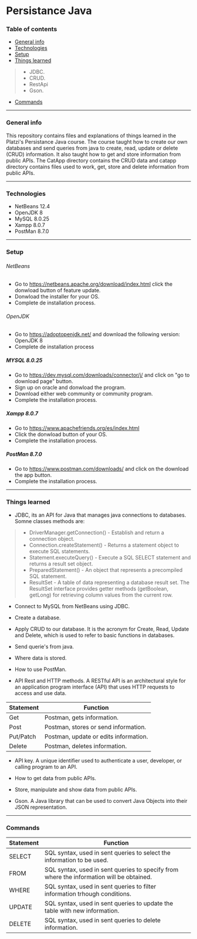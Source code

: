 # Persistance Java
### Table of contents
- [General info](#general-info)
- [Technologies](#technologies)
- [Setup](#setup)
- [Things learned](#things-learned)
>- JDBC.
>- CRUD.
>- RestApi
>- Gson.
- [Commands](#commands)


------------

### General info

This repository contains files and explanations of things learned in the Platzi's Persistance Java course. The course taught how to create our own databases and send queries from java to create, read, update or delete (CRUD) information. It also taught how to get and store information from public APIs. The CatApp directory contains the CRUD data and catapp directory contains files used to work, get, store and delete information from public APIs.


------------

### Technologies
- NetBeans 12.4
- OpenJDK 8
- MySQL 8.0.25
- Xampp 8.0.7
- PostMan 8.7.0

------------

### Setup

###### NetBeans
-  Go to https://netbeans.apache.org/download/index.html click the donwload button of feature update.
-  Donwload the installer for your OS.
-  Complete de installation process.

###### OpenJDK
- Go to https://adoptopenjdk.net/ and download the following version: OpenJDK 8
- Complete de installation process

##### MYSQL 8.0.25
- Go to https://dev.mysql.com/downloads/connector/j/ and click on "go to download page" button.
- Sign up on oracle and donwload the program.
- Download either web community or community program.
- Complete the installation process.

##### Xampp 8.0.7
- Go to https://www.apachefriends.org/es/index.html 
- Click the donwload button of your OS.
- Complete the installation process.

##### PostMan 8.7.0
- Go to https://www.postman.com/downloads/ and click on the download the app button.
- Complete the installation process.


------------
### Things learned
- JDBC, its an API for Java that manages java connections to databases. Somne classes methods are:
>- DriverManager.getConnection() - Establish and return a connection object.
>- Connection.createStatement() - Returns a statement object to execute SQL statements.
>- Statement.executeQuery() - Execute a SQL SELECT statement and returns a result set object.
>- PreparedStatement() - An object that represents a precompiled SQL statement.
>- ResultSet - A table of data representing a database result set. The ResultSet interface provides getter methods (getBoolean, getLong) for retrieving column values from the current row.

- Connect to MySQL from NetBeans using JDBC.

- Create a database.

- Apply CRUD to our database. It is the acronym for Create, Read, Update and Delete, which is used to refer to basic functions in databases.

- Send querie's from java.

- Where data is stored.

- How to use PostMan.

- API Rest and HTTP methods. A RESTful API is an architectural style for an application program interface (API) that uses HTTP requests to access and use data. 

| Statement | Function  |
| ------------ | ------------ |
| Get | Postman, gets information.|
| Post | Postman, stores or send information.|
| Put/Patch | Postman, update or edits information.|
| Delete | Postman, deletes information.|

- API key. A unique identifier used to authenticate a user, developer, or calling program to an API.

- How to get data from public APIs.

- Store, manipulate and show data from public APIs.

- Gson. A Java library that can be used to convert Java Objects into their JSON representation.



------------
### Commands
| Statement | Function  |
| ------------ | ------------ |
| SELECT | SQL syntax, used in sent queries to select the information to be used.   |
| FROM | SQL syntax, used in sent queries to specify from where the information will be obtained. |
| WHERE | SQL syntax, used in sent queries to filter information trhough conditions.|
| UPDATE | SQL syntax, used in sent queries to update the table with new information.|
| DELETE | SQL syntax, used in sent queries to delete information.|


